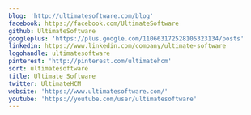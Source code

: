 ```yaml
---
blog: 'http://ultimatesoftware.com/blog'
facebook: https://facebook.com/UltimateSoftware
github: UltimateSoftware
googleplus: 'https://plus.google.com/110663172528105323134/posts'
linkedin: https://www.linkedin.com/company/ultimate-software
logohandle: ultimatesoftware
pinterest: 'http://pinterest.com/ultimatehcm'
sort: ultimatesoftware
title: Ultimate Software
twitter: UltimateHCM
website: 'https://www.ultimatesoftware.com/'
youtube: 'https://youtube.com/user/ultimatesoftware'
---
```


